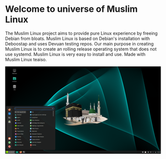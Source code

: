# Welcome to universe of Muslim Linux

The Muslim Linux project aims to provide pure Linux experience by freeing Debian from bloats. Muslim Linux is based on Debian's installation with Deboostap and uses Devuan testing repos. Our main purpose in creating Muslim Linux is to create an rolling release operating system that does not use systemd. Muslim Linux is very easy to install and use. Made with Muslim Linux teaiso.


![screenshot](https://github.com/muslimos/muslimos.github.io/raw/main/screenshot/1a.png "screenshot")

